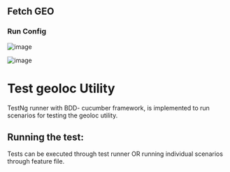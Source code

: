## Fetch GEO

### Run Config
![image](https://github.com/user-attachments/assets/0f9cef82-1233-4480-99d3-cc9e33269d1c)

![image](https://github.com/user-attachments/assets/1a0b887c-9be3-46d1-a16b-935d1fd2623b)

# Test geoloc Utility
TestNg runner with BDD- cucumber framework, is implemented to run scenarios for testing the geoloc utility.

## Running the test:
Tests can be executed through test runner OR running individual scenarios through feature file.
